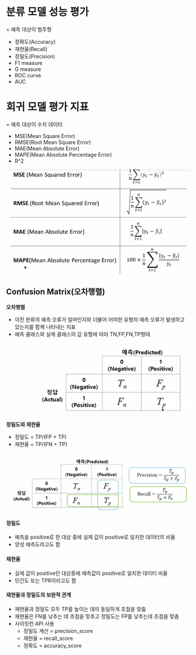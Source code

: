 # 분류 모델 성능 평가 
= 예측 대상이 범주형
- 정확도(Accuracy)
- 재현율(Recall)
- 정밀도(Precision)
- F1 measure
- G measure
- ROC curve
- AUC

# 회귀 모델 평가 지표
= 예측 대상이 수치 데이터
- MSE(Mean Square Error)
- RMSE(Root Mean Square Error)
- MAE(Mean Absolute Error)
- MAPE(Mean Absolute Percentage Error)
- R^2

![image-20210723113950739](md-images/image-20210723113950739.png)



## Confusion Matrix(오차행렬)
**오차행렬**
- 이진 분류의 예측 오류가 얼마인지와 더불어 어떠한 유형의 예측 오류가 발생하고 있는지를 함께 나타내는 지표
- 예측 클래스와 실제 클래스의 값 유형에 따라 TN,FP,FN,TP형태

![image-20210723132813475](md-images/image-20210723132813475.png)

**정밀도와 재현율**

- 정밀도 = TP/(FP + TP)
- 재현율 = TP/(FN + TP)

![image-20210723134424670](md-images/image-20210723134424670.png)

#### 정밀도

- 예측을 positive로 한 대상 중에 실제 값이 positive로 일치한 데이터의 비율
- 양성 예측도라고도 함

#### 재현율

- 실제 값이 positive인 대상중에 예측값이 positive로 일치한 데이터 비율
- 민간도 또는 TPR이라고도 함



#### 재현율과 정밀도의 보완적 관계

- 재현율과 정밀도 모두 TP를 높이는 데이 동일하게 초점을 맞춤
- 재현율은 FN를 낮추는 데 초점을 맞추고 정밀도는 FP를 낮추는데 초점을 맞춤
- 사이킷런 API 사용
  - 정밀도 계산 = precision_score
  - 재현율 = recall_score
  - 정확도 = accuracy_score

